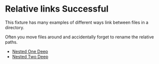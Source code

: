 # Relative links Successful

This fixture has many examples of different ways link between files in a directory.

Often you move files around and accidentally forget to rename the relative paths.

- [Nested One Deep](./nested/one-deep.md)
- [Nested Two Deep](./nested/nested/two-deep.md)